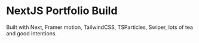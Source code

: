 # NextJS Portfolio Build
Built with Next, Framer motion, TailwindCSS, TSParticles, Swiper, lots of tea and good intentions.